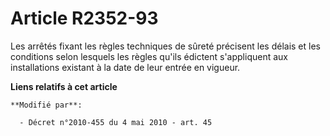 # Article R2352-93

Les arrêtés fixant les règles techniques de sûreté précisent les délais et les conditions selon lesquels les règles qu'ils
édictent s'appliquent aux installations existant à la date de leur entrée en vigueur.

**Liens relatifs à cet article**

	**Modifié par**:

	  - Décret n°2010-455 du 4 mai 2010 - art. 45
